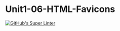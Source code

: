 # Unit1-06-HTML-Favicons
[![GitHub's Super Linter](https://github.com/ICS20-Programming-JulienL/Unit1-06-HTML-Favicons/workflows/GitHub's%20Super%20Linter/badge.svg)](https://github.com/ICS20-Programming-JulienL/Unit1-06-HTML-Favicons/actions)